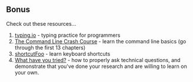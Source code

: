 ## Bonus

Check out these resources...

1. [typing.io](https://typing.io/) - typing practice for programmers
1. [The Command Line Crash Course](http://cli.learncodethehardway.org/book/) - learn the command line basics (go through the first 13 chapters)
1. [shortcutFoo](https://www.shortcutfoo.com/) - learn keyboard shortcuts
1. [What have you tried?](http://whathaveyoutried.com) - how to properly ask technical questions, and demonstrate that you've done your research and are willing to learn on your own.
